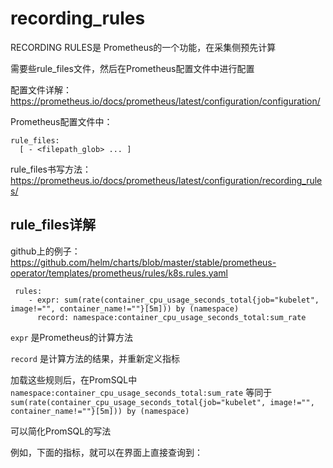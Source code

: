 # recording_rules



RECORDING RULES是 Prometheus的一个功能，在采集侧预先计算

需要些rule_files文件，然后在Prometheus配置文件中进行配置

配置文件详解：https://prometheus.io/docs/prometheus/latest/configuration/configuration/

Prometheus配置文件中：

```
rule_files:
  [ - <filepath_glob> ... ]
```

rule_files书写方法：https://prometheus.io/docs/prometheus/latest/configuration/recording_rules/

 

## rule_files详解

github上的例子：https://github.com/helm/charts/blob/master/stable/prometheus-operator/templates/prometheus/rules/k8s.rules.yaml

```
 rules:
    - expr: sum(rate(container_cpu_usage_seconds_total{job="kubelet", image!="", container_name!=""}[5m])) by (namespace)
      record: namespace:container_cpu_usage_seconds_total:sum_rate
```



`expr`   是Prometheus的计算方法

`record`   是计算方法的结果，并重新定义指标

加载这些规则后，在PromSQL中 `namespace:container_cpu_usage_seconds_total:sum_rate` 等同于 `sum(rate(container_cpu_usage_seconds_total{job="kubelet", image!="", container_name!=""}[5m])) by (namespace)`

可以简化PromSQL的写法



例如，下面的指标，就可以在界面上直接查询到：